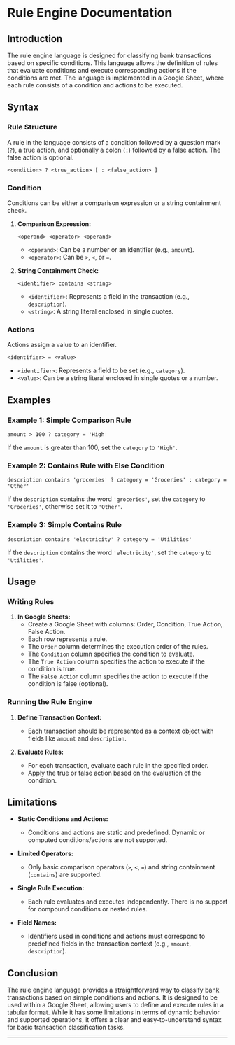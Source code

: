 # Rule Engine Documentation

## Introduction

The rule engine language is designed for classifying bank transactions based on specific conditions. This language allows the definition of rules that evaluate conditions and execute corresponding actions if the conditions are met. The language is implemented in a Google Sheet, where each rule consists of a condition and actions to be executed.

## Syntax

### Rule Structure

A rule in the language consists of a condition followed by a question mark (`?`), a true action, and optionally a colon (`:`) followed by a false action. The false action is optional.

```
<condition> ? <true_action> [ : <false_action> ]
```

### Condition

Conditions can be either a comparison expression or a string containment check.

1. **Comparison Expression:**
    ```
    <operand> <operator> <operand>
    ```
    - `<operand>`: Can be a number or an identifier (e.g., `amount`).
    - `<operator>`: Can be `>`, `<`, or `=`.

2. **String Containment Check:**
    ```
    <identifier> contains <string>
    ```
    - `<identifier>`: Represents a field in the transaction (e.g., `description`).
    - `<string>`: A string literal enclosed in single quotes.

### Actions

Actions assign a value to an identifier.

```
<identifier> = <value>
```
- `<identifier>`: Represents a field to be set (e.g., `category`).
- `<value>`: Can be a string literal enclosed in single quotes or a number.

## Examples

### Example 1: Simple Comparison Rule
```plaintext
amount > 100 ? category = 'High'
```
If the `amount` is greater than 100, set the `category` to `'High'`.

### Example 2: Contains Rule with Else Condition
```plaintext
description contains 'groceries' ? category = 'Groceries' : category = 'Other'
```
If the `description` contains the word `'groceries'`, set the `category` to `'Groceries'`, otherwise set it to `'Other'`.

### Example 3: Simple Contains Rule
```plaintext
description contains 'electricity' ? category = 'Utilities'
```
If the `description` contains the word `'electricity'`, set the `category` to `'Utilities'`.

## Usage

### Writing Rules

1. **In Google Sheets:**
    - Create a Google Sheet with columns: Order, Condition, True Action, False Action.
    - Each row represents a rule.
    - The `Order` column determines the execution order of the rules.
    - The `Condition` column specifies the condition to evaluate.
    - The `True Action` column specifies the action to execute if the condition is true.
    - The `False Action` column specifies the action to execute if the condition is false (optional).

### Running the Rule Engine

1. **Define Transaction Context:**
    - Each transaction should be represented as a context object with fields like `amount` and `description`.

2. **Evaluate Rules:**
    - For each transaction, evaluate each rule in the specified order.
    - Apply the true or false action based on the evaluation of the condition.

## Limitations

- **Static Conditions and Actions:**
  - Conditions and actions are static and predefined. Dynamic or computed conditions/actions are not supported.

- **Limited Operators:**
  - Only basic comparison operators (`>`, `<`, `=`) and string containment (`contains`) are supported.

- **Single Rule Execution:**
  - Each rule evaluates and executes independently. There is no support for compound conditions or nested rules.

- **Field Names:**
  - Identifiers used in conditions and actions must correspond to predefined fields in the transaction context (e.g., `amount`, `description`).

## Conclusion

The rule engine language provides a straightforward way to classify bank transactions based on simple conditions and actions. It is designed to be used within a Google Sheet, allowing users to define and execute rules in a tabular format. While it has some limitations in terms of dynamic behavior and supported operations, it offers a clear and easy-to-understand syntax for basic transaction classification tasks.

---

